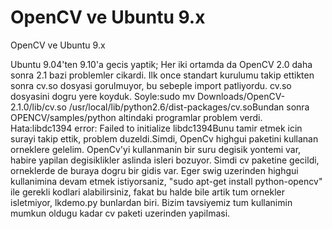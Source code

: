 # OpenCV ve Ubuntu 9.x


OpenCV ve Ubuntu 9.x



Ubuntu 9.04'ten 9.10'a gecis yaptik; Her iki ortamda da OpenCV 2.0 daha sonra 2.1 bazi problemler cikardi. Ilk once standart kurulumu takip ettikten sonra cv.so dosyasi gorulmuyor, bu sebeple import patliyordu. cv.so dosyasini dogru yere koyduk. Soyle:sudo mv Downloads/OpenCV-2.1.0/lib/cv.so /usr/local/lib/python2.6/dist-packages/cv.soBundan sonra OPENCV/samples/python altindaki programlar problem verdi. Hata:libdc1394 error: Failed to initialize libdc1394Bunu tamir etmek icin surayi takip ettik, problem duzeldi.Simdi, OpenCv highgui paketini kullanan orneklere gelelim. OpenCv'yi kullanmanin bir suru degisik yontemi var, habire yapilan degisiklikler aslinda isleri bozuyor. Simdi cv paketine gecildi, orneklerde de buraya dogru bir gidis var. Eger swig uzerinden highgui kullanimina devam etmek istiyorsaniz, "sudo apt-get install python-opencv" ile gerekli kodlari alabilirsiniz, fakat bu halde bile artik tum ornekler isletmiyor, lkdemo.py bunlardan biri. Bizim tavsiyemiz tum kullanimin mumkun oldugu kadar cv paketi uzerinden yapilmasi.




